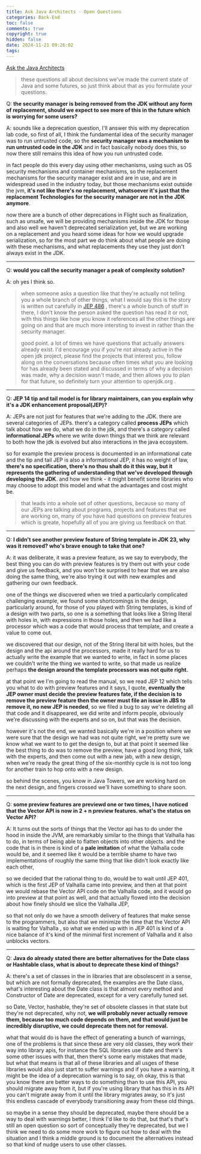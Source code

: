 ```yaml
---
title: Ask Java Architects - Open Questions
categories: Back-End
toc: false
comments: true
copyright: true
hidden: false
date: 2024-11-21 09:26:02
tags:
---
```



[Ask the Java Architects](https://www.youtube.com/watch?v=SPc9YpLsYo8)

<!--more-->


> these questions all about decisions we've made the current state of Java and some futures, so just think about that as you formulate your questions.


Q: **the security manager is being removed from the JDK without any form of replacement, should we expect to see more of this in the future which is worrying for some users?**

A: sounds like a deprecation question, I'll answer this with my deprecation lab code, so first of all, I think the fundamental idea of the security manager was to run untrusted code, so the **security manager was a mechanism to run untrusted code in the JDK** and in fact basically nobody does this, so now there still remains this idea of how you run untrusted code. 

in fact people do this every day using other mechanisms, using such as OS security mechanisms and container mechanisms, so the replacement mechanisms for the security manager exist and are in use, and are in widespread used in the industry today, but those mechanisms exist outside the jvm, **it's not like there's no replacement, whatsoever it's just that the replacement Technologies for the security manager are not in the JDK anymore**.

now there are a bunch of other deprecations in Flight such as finalization, such as unsafe, we will be providing mechanisms inside the JDK for those and also well we haven't deprecated serialization yet, but we are working on a replacement and you heard some ideas for how we would upgrade serialization, so for the most part we do think about what people are doing with these mechanisms, and what replacements they use they just don't always exist in the JDK.

---

Q: **would you call the security manager a peak of complexity solution?**

A: oh yes I think so.

> when someone asks a question like that they're actually not telling you a whole branch of other things, what I would say this is the story is written out carefully in [JEP 486]() , there's a whole bunch of stuff in there, I don't know the person asked the question has read it or not, with this things like how you know it references all the other things are going on and that are much more intersting to invest in rather than the security manager.
>
> good point. a lot of times we have questions that actually answers already exist. I'd encourage you if you're not already active in the open jdk project, please find the projects that interest you, follow along on the conversations because often times what you are looking for has already been stated and discussed in terms of why a decision was made, why a decision wasn't made, and then allows you to plan for that future, so definitely turn your attention to openjdk.org .

---

Q: **JEP 14 tip and tail model is for library maintainers, can you explain why it's a JDK enhancement proposal(JEP)?**

A: JEPs are not just for features that we're adding to the JDK. there are several categories of JEPs. there's a category called **process JEPs** which talk about how we do, what we do in the jdk, and there's a category called **informational JEPs** where we write down things that we think are relevant to both how the jdk is evolved but also interactions in the java ecosystem. 

so for example the preview process is documented in an informational cate and the tip and tail JEP is also a informational JEP, it has no weight of law, **there's no specification, there's no thou shalt do it this way, but it represents the gathering of understanding that we've developed through developing the JDK**. and how we think - it might benefit some libraries who may choose to adopt this model and what the advantages and cost might be.

> that leads into a whole set of other questions, because so many of our JEPs are talking about programs, projects and features that we are working on, many of you have had questions on preview features which is greate, hopefully all of you are giving us feedback on that.

---

Q: **I didn't see another preview feature of String template in JDK 23, why was it removed? who's brave enough to take that one?**

A: it was deliberate, it was a preview feature, as we say to everybody, the best thing you can do with preview features is try them out with your code and give us feedback, and you won't be surprised to hear that we are also doing the same thing, we're also trying it out with new examples and gathering our own feedback.

one of the things we discovered when we tried a particularly complicated challenging example, we found some shortcomings in the design, particularly around, for those of you played with String templates, is kind of a design with two parts, so one is a something that looks like a String literal with holes in, with expressions in those holes, and then we had like a processor which was a code that would process that template, and create a value to come out.  

we discovered that our design, not of the String literal bit with holes, but the design and the api around the processors, made it really hard for us to actually write the example that we wanted to write, in fact in some places we couldn't write the thing we wanted to write, so that made us realize perhaps **the design around the template processors was not quite right.**

at that point we I'm going to read the manual, so we read JEP 12 which tells you what to do with preview features and it says, I quote, **eventually the JEP owner must decide the preview features fate, if the decision is to remove the preview feature then the owner must file an issue in JBS to remove it, no new JEP is needed**, so we filed a bug to say we're deleting all that code and it disappeared, we did write and inform people, obviously we're discussing with the experts and so on, but that was the decision.

however it's not the end, we wanted basically we're in a position where we were sure that the design we had was not quite right, we're pretty sure we know what we want to to get the design to, but at that point it seemed like the best thing to do was to remove the preview, have a good long think, talk with the experts, and then come out with a new jab, with a new design, when we're ready the great thing of the six-monthly cycle is is not too long for another train to hop onto with a new design.

so behind the scenes, you know in Java Towers, we are working hard on the next design, and fingers crossed we'll have something to share soon.

---

Q: **some preview features are previewd one or two times, I have noticed that the Vector API is now in 2 + n preview features. what's the status on Vector API?**

A: It turns out the sorts of things that the Vector api has to do under the hood in inside the JVM, are remarkably similar to the things that Valhalla has to do, in terms of being able to flatten objects into other objects. and the code that is in there is kind of a **pale imitation** of what the Valhalla code would be, and it seemed like it would be a terrible shame to have two implementations of roughly the same thing that like didn't look exactly like each other, 

so we decided that the rational thing to do, would be to wait until JEP 401, which is the first JEP of Valhalla came into preview, and then at that point we would rebase the Vector API code on the Valhalla code, and it would go into preview at that point as well, and that actually flowed into the decision about how finely should we slice the Valhalla JEP, 

so that not only do we have a smooth delivery of features that make sense to the programmers, but also that we minimize the time that the Vector API is waiting for Valhalla , so what we ended up with in JEP 401 is kind of a nice balance of it's kind of the minimal first increment of Valhalla and it also unblocks vectors.

---

Q: **Java do already stated there are better alternatives for the Date class or Hashtable class, what is about to deprecate these kind of things?**

A: there's a set of classes in the in libraries that are obsolescent in a sense, but which are not formally deprecated, the examples are the Date class, what's interesting about the Date class is that almost every method and Constructor of Date are deprecated, except for a very carefully tuned set.

so Date, Vector, hashable, they're set of obsolete classes in that state but they're not deprecated, why not, **we will probably never actually remove them, because too much code depends on them, and that would just be incredibly disruptive, we could deprecate them not for removal.** 

what that would do is have the effect of generating a bunch of warnings, one of the problems is that since these are very old classes, they work their way into library apis, for instance the SQL libraries use date and there's some other issues with that, then there's some early mistakes that made, but what that means is that all of these libraries and all usges of these libraries would also just start to suffer warnings and if you have a warning, it might be the idea of a deprecation warning is to say, oh okay, this is that you know there are better ways to do something than to use this API, you should migrate away from it, but if you're using library that has this in its API you can't migrate away from it until the library migrates away, so it's just this endless cascade of everybody transitioning away from these old things.

so maybe in a sense they should be deprecated, maybe there should be a way to deal with warnings better, I think I'd like to do that, but that's that's still an open question so sort of conceptually they're deprecated, but we I think we need to do some more work to figure out how to deal with the situation and I think a middle ground is to document the alternatives instead so that kind of nudge users to use other classes.










